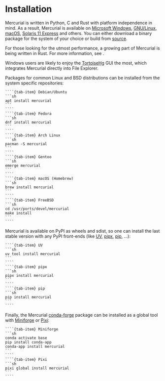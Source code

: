 # Installation

Mercurial is written in Python, C and Rust with platform independence in mind. As a
result, Mercurial is available on [Microsoft Windows], [GNU/Linux], [macOS],
[Solaris 11 Express] and others. You can either download a binary package for the system
of your choice or build from [source](https://www.mercurial-scm.org/release).

For those looking for the utmost performance, a growing part of Mercurial is
being written in Rust. For more information, see [](./help/topics/rust.rst).

Windows users are likely to enjoy the [TortoiseHg] GUI the most, which integrates Mercurial
directly into File Explorer.

Packages for common Linux and BSD distributions can be installed from the system specific
repositories:

`````{tab-set}
````{tab-item} Debian/Ubuntu
```sh
apt install mercurial
```
````
````{tab-item} Fedora
```sh
dnf install mercurial
```
````
````{tab-item} Arch Linux
```sh
pacman -S mercurial
```
````
````{tab-item} Gentoo
```sh
emerge mercurial
```
````
````{tab-item} macOS (Homebrew)
```sh
brew install mercurial
```
````
````{tab-item} FreeBSD
```sh
cd /usr/ports/devel/mercurial
make install
```
````
`````

Mercurial is available on PyPI as wheels and sdist, so one can install the last stable
version with any PyPI front-ends (like [UV], [pipx], [pip], ...):

`````{tab-set}
````{tab-item} UV
```sh
uv tool install mercurial
```
````
````{tab-item} pipx
```sh
pipx install mercurial
```
````
````{tab-item} pip
```sh
pip install mercurial
```
````
`````

Finally, the Mercurial [conda-forge] package can be installed as a global tool with
[Miniforge] or [Pixi]:

`````{tab-set}
````{tab-item} Miniforge
```sh
conda activate base
pip install conda-app
conda-app install mercurial
```
````
````{tab-item} Pixi
```sh
pixi global install mercurial
```
````
`````

[conda-forge]: https://conda-forge.org/
[gnu/linux]: http://kernel.org/
[macos]: http://www.apple.com/
[microsoft windows]: http://www.microsoft.com/windows
[miniforge]: https://github.com/conda-forge/miniforge
[pip]: https://pip.pypa.io
[pipx]: https://pipx.pypa.io
[pixi]: https://pixi.sh
[solaris 11 express]: http://oracle.com/solaris
[tortoisehg]: http://tortoisehg.org/
[uv]: https://docs.astral.sh/uv
